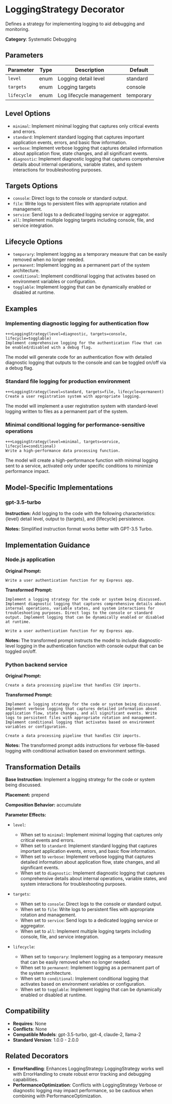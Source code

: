 # LoggingStrategy Decorator

Defines a strategy for implementing logging to aid debugging and monitoring.

**Category**: Systematic Debugging

## Parameters

| Parameter | Type | Description | Default |
|-----------|------|-------------|--------|
| `level` | enum | Logging detail level | standard |
| `targets` | enum | Logging targets | console |
| `lifecycle` | enum | Log lifecycle management | temporary |

## Level Options

- `minimal`: Implement minimal logging that captures only critical events and errors.
- `standard`: Implement standard logging that captures important application events, errors, and basic flow information.
- `verbose`: Implement verbose logging that captures detailed information about application flow, state changes, and all significant events.
- `diagnostic`: Implement diagnostic logging that captures comprehensive details about internal operations, variable states, and system interactions for troubleshooting purposes.

## Targets Options

- `console`: Direct logs to the console or standard output.
- `file`: Write logs to persistent files with appropriate rotation and management.
- `service`: Send logs to a dedicated logging service or aggregator.
- `all`: Implement multiple logging targets including console, file, and service integration.

## Lifecycle Options

- `temporary`: Implement logging as a temporary measure that can be easily removed when no longer needed.
- `permanent`: Implement logging as a permanent part of the system architecture.
- `conditional`: Implement conditional logging that activates based on environment variables or configuration.
- `togglable`: Implement logging that can be dynamically enabled or disabled at runtime.

## Examples

### Implementing diagnostic logging for authentication flow

```
+++LoggingStrategy(level=diagnostic, targets=console, lifecycle=togglable)
Implement comprehensive logging for the authentication flow that can be enabled/disabled with a debug flag.
```

The model will generate code for an authentication flow with detailed diagnostic logging that outputs to the console and can be toggled on/off via a debug flag.

### Standard file logging for production environment

```
+++LoggingStrategy(level=standard, targets=file, lifecycle=permanent)
Create a user registration system with appropriate logging.
```

The model will implement a user registration system with standard-level logging written to files as a permanent part of the system.

### Minimal conditional logging for performance-sensitive operations

```
+++LoggingStrategy(level=minimal, targets=service, lifecycle=conditional)
Write a high-performance data processing function.
```

The model will create a high-performance function with minimal logging sent to a service, activated only under specific conditions to minimize performance impact.

## Model-Specific Implementations

### gpt-3.5-turbo

**Instruction:** Add logging to the code with the following characteristics: {level} detail level, output to {targets}, and {lifecycle} persistence.

**Notes:** Simplified instruction format works better with GPT-3.5 Turbo.


## Implementation Guidance

### Node.js application

**Original Prompt:**
```
Write a user authentication function for my Express app.
```

**Transformed Prompt:**
```
Implement a logging strategy for the code or system being discussed. Implement diagnostic logging that captures comprehensive details about internal operations, variable states, and system interactions for troubleshooting purposes. Direct logs to the console or standard output. Implement logging that can be dynamically enabled or disabled at runtime.

Write a user authentication function for my Express app.
```

**Notes:** The transformed prompt instructs the model to include diagnostic-level logging in the authentication function with console output that can be toggled on/off.

### Python backend service

**Original Prompt:**
```
Create a data processing pipeline that handles CSV imports.
```

**Transformed Prompt:**
```
Implement a logging strategy for the code or system being discussed. Implement verbose logging that captures detailed information about application flow, state changes, and all significant events. Write logs to persistent files with appropriate rotation and management. Implement conditional logging that activates based on environment variables or configuration.

Create a data processing pipeline that handles CSV imports.
```

**Notes:** The transformed prompt adds instructions for verbose file-based logging with conditional activation based on environment settings.

## Transformation Details

**Base Instruction:** Implement a logging strategy for the code or system being discussed.

**Placement:** prepend

**Composition Behavior:** accumulate

**Parameter Effects:**

- `level`:
  - When set to `minimal`: Implement minimal logging that captures only critical events and errors.
  - When set to `standard`: Implement standard logging that captures important application events, errors, and basic flow information.
  - When set to `verbose`: Implement verbose logging that captures detailed information about application flow, state changes, and all significant events.
  - When set to `diagnostic`: Implement diagnostic logging that captures comprehensive details about internal operations, variable states, and system interactions for troubleshooting purposes.

- `targets`:
  - When set to `console`: Direct logs to the console or standard output.
  - When set to `file`: Write logs to persistent files with appropriate rotation and management.
  - When set to `service`: Send logs to a dedicated logging service or aggregator.
  - When set to `all`: Implement multiple logging targets including console, file, and service integration.

- `lifecycle`:
  - When set to `temporary`: Implement logging as a temporary measure that can be easily removed when no longer needed.
  - When set to `permanent`: Implement logging as a permanent part of the system architecture.
  - When set to `conditional`: Implement conditional logging that activates based on environment variables or configuration.
  - When set to `togglable`: Implement logging that can be dynamically enabled or disabled at runtime.

## Compatibility

- **Requires**: None
- **Conflicts**: None
- **Compatible Models**: gpt-3.5-turbo, gpt-4, claude-2, llama-2
- **Standard Version**: 1.0.0 - 2.0.0

## Related Decorators

- **ErrorHandling**: Enhances LoggingStrategy LoggingStrategy works well with ErrorHandling to create robust error tracking and debugging capabilities.
- **PerformanceOptimization**: Conflicts with LoggingStrategy Verbose or diagnostic logging may impact performance, so be cautious when combining with PerformanceOptimization.
